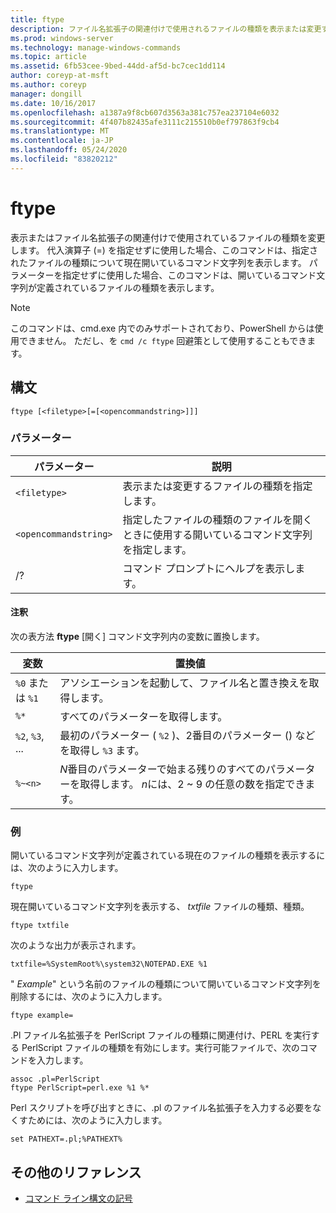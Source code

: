 ```yaml
---
title: ftype
description: ファイル名拡張子の関連付けで使用されるファイルの種類を表示または変更する、ftype コマンドのリファレンストピックです。
ms.prod: windows-server
ms.technology: manage-windows-commands
ms.topic: article
ms.assetid: 6fb53cee-9bed-44dd-af5d-bc7cec1dd114
author: coreyp-at-msft
ms.author: coreyp
manager: dongill
ms.date: 10/16/2017
ms.openlocfilehash: a1387a9f8cb607d3563a381c757ea237104e6032
ms.sourcegitcommit: 4f407b82435afe3111c215510b0ef797863f9cb4
ms.translationtype: MT
ms.contentlocale: ja-JP
ms.lasthandoff: 05/24/2020
ms.locfileid: "83820212"
---
```

# <a name="ftype"></a>ftype

表示またはファイル名拡張子の関連付けで使用されているファイルの種類を変更します。 代入演算子 (=) を指定せずに使用した場合、このコマンドは、指定されたファイルの種類について現在開いているコマンド文字列を表示します。 パラメーターを指定せずに使用した場合、このコマンドは、開いているコマンド文字列が定義されているファイルの種類を表示します。

> [!NOTE]
> このコマンドは、cmd.exe 内でのみサポートされており、PowerShell からは使用できません。
> ただし、を `cmd /c ftype` 回避策として使用することもできます。

## <a name="syntax"></a>構文

```
ftype [<filetype>[=[<opencommandstring>]]]
```

### <a name="parameters"></a>パラメーター

| パラメーター | 説明 |
| --------- | ----------- |
| `<filetype>` | 表示または変更するファイルの種類を指定します。 |
| `<opencommandstring>` | 指定したファイルの種類のファイルを開くときに使用する開いているコマンド文字列を指定します。|
| /? | コマンド プロンプトにヘルプを表示します。 |

#### <a name="remarks"></a>注釈

次の表方法 **ftype** [開く] コマンド文字列内の変数に置換します。

| 変数 | 置換値 |
| -------- | ----------------- |
| `%0` または `%1` | アソシエーションを起動して、ファイル名と置き換えを取得します。 |
| `%*` | すべてのパラメーターを取得します。 |
| `%2`, `%3`, ... | 最初のパラメーター ( `%2` )、2番目のパラメーター () などを取得し `%3` ます。 |
| `%~<n>` | *N*番目のパラメーターで始まる残りのすべてのパラメーターを取得します。 *n*には、2 ~ 9 の任意の数を指定できます。 |

### <a name="examples"></a>例

開いているコマンド文字列が定義されている現在のファイルの種類を表示するには、次のように入力します。

```
ftype
```

現在開いているコマンド文字列を表示する、 *txtfile* ファイルの種類、種類。

```
ftype txtfile
```

次のような出力が表示されます。

`txtfile=%SystemRoot%\system32\NOTEPAD.EXE %1`

" *Example*" という名前のファイルの種類について開いているコマンド文字列を削除するには、次のように入力します。

```
ftype example=
```

.Pl ファイル名拡張子を PerlScript ファイルの種類に関連付け、PERL を実行する PerlScript ファイルの種類を有効にします。実行可能ファイルで、次のコマンドを入力します。

```
assoc .pl=PerlScript
ftype PerlScript=perl.exe %1 %*
```

Perl スクリプトを呼び出すときに、.pl のファイル名拡張子を入力する必要をなくすためには、次のように入力します。

```
set PATHEXT=.pl;%PATHEXT%
```

## <a name="additional-references"></a>その他のリファレンス

- [コマンド ライン構文の記号](command-line-syntax-key.md)
